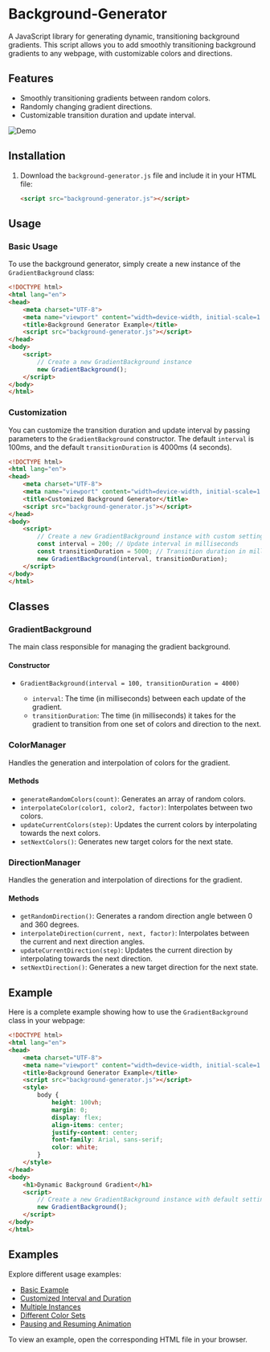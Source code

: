 # Background-Generator

A JavaScript library for generating dynamic, transitioning background gradients. This script allows you to add smoothly transitioning background gradients to any webpage, with customizable colors and directions.

## Features

- Smoothly transitioning gradients between random colors.
- Randomly changing gradient directions.
- Customizable transition duration and update interval.

![Demo](assets/demo.gif)

## Installation

1. Download the `background-generator.js` file and include it in your HTML file:

   ```html
   <script src="background-generator.js"></script>
   ```

## Usage

### Basic Usage

To use the background generator, simply create a new instance of the `GradientBackground` class:

```html
<!DOCTYPE html>
<html lang="en">
<head>
    <meta charset="UTF-8">
    <meta name="viewport" content="width=device-width, initial-scale=1.0">
    <title>Background Generator Example</title>
    <script src="background-generator.js"></script>
</head>
<body>
    <script>
        // Create a new GradientBackground instance
        new GradientBackground();
    </script>
</body>
</html>
```

### Customization

You can customize the transition duration and update interval by passing parameters to the `GradientBackground` constructor. The default `interval` is 100ms, and the default `transitionDuration` is 4000ms (4 seconds).

```html
<!DOCTYPE html>
<html lang="en">
<head>
    <meta charset="UTF-8">
    <meta name="viewport" content="width=device-width, initial-scale=1.0">
    <title>Customized Background Generator</title>
    <script src="background-generator.js"></script>
</head>
<body>
    <script>
        // Create a new GradientBackground instance with custom settings
        const interval = 200; // Update interval in milliseconds
        const transitionDuration = 5000; // Transition duration in milliseconds
        new GradientBackground(interval, transitionDuration);
    </script>
</body>
</html>
```

## Classes

### GradientBackground

The main class responsible for managing the gradient background.

#### Constructor

- `GradientBackground(interval = 100, transitionDuration = 4000)`

  - `interval`: The time (in milliseconds) between each update of the gradient.
  - `transitionDuration`: The time (in milliseconds) it takes for the gradient to transition from one set of colors and direction to the next.

### ColorManager

Handles the generation and interpolation of colors for the gradient.

#### Methods

- `generateRandomColors(count)`: Generates an array of random colors.
- `interpolateColor(color1, color2, factor)`: Interpolates between two colors.
- `updateCurrentColors(step)`: Updates the current colors by interpolating towards the next colors.
- `setNextColors()`: Generates new target colors for the next state.

### DirectionManager

Handles the generation and interpolation of directions for the gradient.

#### Methods

- `getRandomDirection()`: Generates a random direction angle between 0 and 360 degrees.
- `interpolateDirection(current, next, factor)`: Interpolates between the current and next direction angles.
- `updateCurrentDirection(step)`: Updates the current direction by interpolating towards the next direction.
- `setNextDirection()`: Generates a new target direction for the next state.

## Example

Here is a complete example showing how to use the `GradientBackground` class in your webpage:

```html
<!DOCTYPE html>
<html lang="en">
<head>
    <meta charset="UTF-8">
    <meta name="viewport" content="width=device-width, initial-scale=1.0">
    <title>Background Generator Example</title>
    <script src="background-generator.js"></script>
    <style>
        body {
            height: 100vh;
            margin: 0;
            display: flex;
            align-items: center;
            justify-content: center;
            font-family: Arial, sans-serif;
            color: white;
        }
    </style>
</head>
<body>
    <h1>Dynamic Background Gradient</h1>
    <script>
        // Create a new GradientBackground instance with default settings
        new GradientBackground();
    </script>
</body>
</html>
```

## Examples

Explore different usage examples:

- [Basic Example](examples/example1.html)
- [Customized Interval and Duration](examples/example2.html)
- [Multiple Instances](examples/example3.html)
- [Different Color Sets](examples/example4.html)
- [Pausing and Resuming Animation](examples/example5.html)

To view an example, open the corresponding HTML file in your browser.
